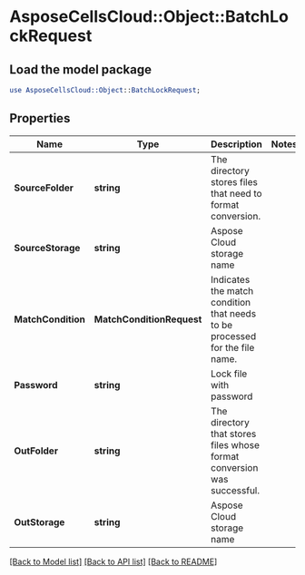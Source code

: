 # AsposeCellsCloud::Object::BatchLockRequest 

## Load the model package
```perl
use AsposeCellsCloud::Object::BatchLockRequest;
```

## Properties
Name | Type | Description | Notes
------------ | ------------- | ------------- | -------------
**SourceFolder** | **string** | The directory stores files that need to format conversion.             |
**SourceStorage** | **string** | Aspose Cloud storage name |
**MatchCondition** | **MatchConditionRequest** | Indicates the match condition that needs to be processed for the file name. |
**Password** | **string** | Lock file with password |
**OutFolder** | **string** | The directory that stores files whose format conversion was successful.             |
**OutStorage** | **string** | Aspose Cloud storage name |  

[[Back to Model list]](../README.md#documentation-for-models) [[Back to API list]](../README.md#documentation-for-api-endpoints) [[Back to README]](../README.md)

